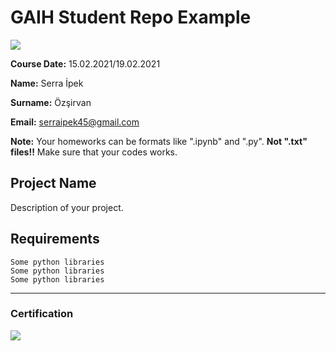 # GAIH Student Repo Example
![](img/logo.png)

**Course Date:** 15.02.2021/19.02.2021

**Name:** Serra İpek

**Surname:** Özşirvan

**Email:** serraipek45@gmail.com  

**Note:** Your homeworks can be formats like ".ipynb" and ".py". **Not ".txt" files!!** Make sure that your codes works.  

## Project Name
Description of your project.

## Requirements
```
Some python libraries
Some python libraries
Some python libraries
```
---

### Certification
![](img/certificate_ex.png)

